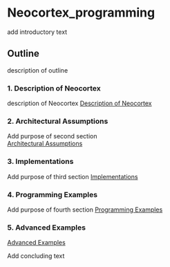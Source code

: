 # Neocortex_programming
  add introductory text

## Outline
description of outline
### 1. Description of Neocortex
description of Neocortex
[Description of Neocortex](./neocortext_description/README.md)

### 2. Architectural Assumptions
Add purpose of second section  
[Architectural Assumptions](./architecture_assumptions/README.md)

### 3. Implementations
Add purpose of third  section
[Implementations](./implementations/README.md)
### 4. Programming Examples
Add purpose of fourth section
[Programming Examples](./programming_examples/README.md)
### 5. Advanced Examples
[Advanced Examples](./advanced_examples/README.md)

Add concluding text


